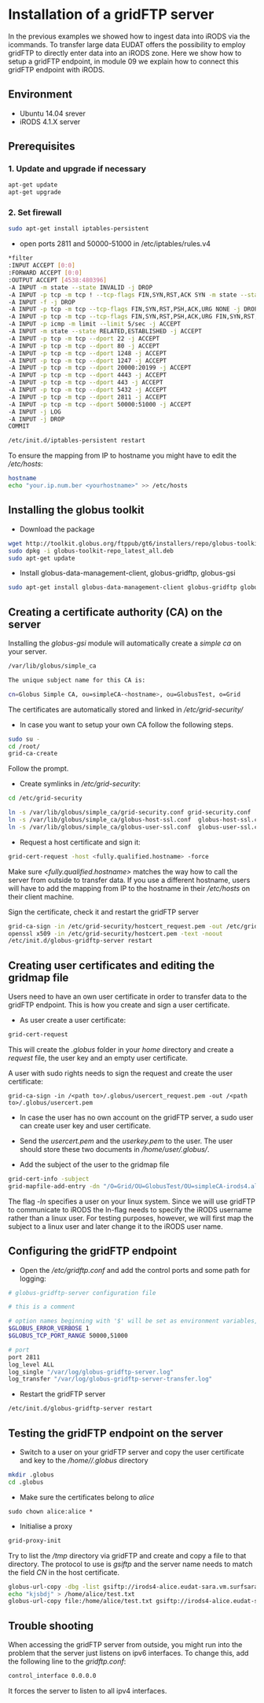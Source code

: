 # Installation of a gridFTP server

In the previous examples we showed how to ingest data into iRODS via the icommands. To transfer large data EUDAT offers the possibility to employ gridFTP to directly enter data into an iRODS zone.
Here we show how to setup a gridFTP endpoint, in module 09 we explain how to connect this gridFTP endpoint with iRODS.

## Environment
- Ubuntu 14.04 srever
- iRODS 4.1.X server

## Prerequisites
### 1. Update and upgrade if necessary
```sh
apt-get update
apt-get upgrade
```
### 2. Set firewall
```sh
sudo apt-get install iptables-persistent
```
- open ports 2811 and 50000-51000 in /etc/iptables/rules.v4
```sh
*filter
:INPUT ACCEPT [0:0]
:FORWARD ACCEPT [0:0]
:OUTPUT ACCEPT [4538:480396]
-A INPUT -m state --state INVALID -j DROP
-A INPUT -p tcp -m tcp ! --tcp-flags FIN,SYN,RST,ACK SYN -m state --state NEW -j DROP
-A INPUT -f -j DROP
-A INPUT -p tcp -m tcp --tcp-flags FIN,SYN,RST,PSH,ACK,URG NONE -j DROP
-A INPUT -p tcp -m tcp --tcp-flags FIN,SYN,RST,PSH,ACK,URG FIN,SYN,RST,PSH,ACK,URG -j DROP
-A INPUT -p icmp -m limit --limit 5/sec -j ACCEPT
-A INPUT -m state --state RELATED,ESTABLISHED -j ACCEPT
-A INPUT -p tcp -m tcp --dport 22 -j ACCEPT
-A INPUT -p tcp -m tcp --dport 80 -j ACCEPT
-A INPUT -p tcp -m tcp --dport 1248 -j ACCEPT
-A INPUT -p tcp -m tcp --dport 1247 -j ACCEPT
-A INPUT -p tcp -m tcp --dport 20000:20199 -j ACCEPT
-A INPUT -p tcp -m tcp --dport 4443 -j ACCEPT
-A INPUT -p tcp -m tcp --dport 443 -j ACCEPT
-A INPUT -p tcp -m tcp --dport 5432 -j ACCEPT
-A INPUT -p tcp -m tcp --dport 2811 -j ACCEPT
-A INPUT -p tcp -m tcp --dport 50000:51000 -j ACCEPT
-A INPUT -j LOG
-A INPUT -j DROP
COMMIT
```

```sh
/etc/init.d/iptables-persistent restart
```
 
 To ensure the mapping from IP to hostname you might have to edit the */etc/hosts*:
```sh
hostname
echo "your.ip.num.ber <yourhostname>" >> /etc/hosts
```

## Installing the globus toolkit
- Download the package
```sh
wget http://toolkit.globus.org/ftppub/gt6/installers/repo/globus-toolkit-repo_latest_all.deb
sudo dpkg -i globus-toolkit-repo_latest_all.deb
sudo apt-get update
```
- Install globus-data-management-client, globus-gridftp, globus-gsi
```sh
sudo apt-get install globus-data-management-client globus-gridftp globus-gsi
```

## Creating a certificate authority (CA) on the server
Installing the *globus-gsi* module will automatically create a *simple ca* on your server. 

```sh
/var/lib/globus/simple_ca

The unique subject name for this CA is:

cn=Globus Simple CA, ou=simpleCA-<hostname>, ou=GlobusTest, o=Grid
```

The certificates are automatically stored and linked in */etc/grid-security/*

- In case you want to setup your own CA follow the following steps.
```sh
sudo su -
cd /root/
grid-ca-create
```
 Follow the prompt.

- Create symlinks in */etc/grid-security*:
```sh
cd /etc/grid-security
```
```sh
ln -s /var/lib/globus/simple_ca/grid-security.conf grid-security.conf
ln -s /var/lib/globus/simple_ca/globus-host-ssl.conf  globus-host-ssl.conf
ln -s /var/lib/globus/simple_ca/globus-user-ssl.conf  globus-user-ssl.conf
```

- Request a host certificate and sign it:
```sh
grid-cert-request -host <fully.qualified.hostname> -force
```
 Make sure *\<fully.qualified.hostname\>* matches the way how to call the server from outside to transfer data.
 If you use a different hostname, users will have to add the mapping from IP to the hostname in their */etc/hosts* on their client machine.

 Sign the certificate, check it and restart the gridFTP server
```sh
grid-ca-sign -in /etc/grid-security/hostcert_request.pem -out /etc/grid-security/hostcert.pem
openssl x509 -in /etc/grid-security/hostcert.pem -text -noout
/etc/init.d/globus-gridftp-server restart
```

## Creating user certificates and editing the gridmap file
Users need to have an own user certificate in order to transfer data to the gridFTP endpoint. This is how you create and sign a user certificate.
- As user create a user certificate:
```sh
grid-cert-request
```
This will create the *.globus* folder in your *home* directory and create a *request* file, the user key and an empty user certificate.

A user with sudo rights needs to sign the request and create the user certificate:
``` 
grid-ca-sign -in /<path to>/.globus/usercert_request.pem -out /<path to>/.globus/usercert.pem
```
- In case the user has no own account on the gridFTP server, a sudo user can create user key and user certificate.
- Send the *usercert.pem* and the *userkey.pem* to the user. The user should store these two documents in */home/user/.globus/*.

- Add the subject of the user to the gridmap file
```sh
grid-cert-info -subject
grid-mapfile-add-entry -dn "/O=Grid/OU=GlobusTest/OU=simpleCA-irods4.alice/OU=Globus Simple CA/CN=alice" -ln alice
```
 The flag *-ln* specifies a user on your linux system. Since we will use gridFTP to communicate to iRODS the ln-flag needs to specify the iRODS username rather than a linux user. For testing purposes, however, we will first map the subject to a linux user and later change it to the iRODS user name.

## Configuring the gridFTP endpoint
- Open the */etc/gridftp.conf* and add the control ports and some path for logging:

```sh
# globus-gridftp-server configuration file

# this is a comment

# option names beginning with '$' will be set as environment variables, e.g.
$GLOBUS_ERROR_VERBOSE 1
$GLOBUS_TCP_PORT_RANGE 50000,51000

# port
port 2811
log_level ALL
log_single "/var/log/globus-gridftp-server.log"
log_transfer "/var/log/globus-gridftp-server-transfer.log"
```

- Restart the gridFTP server
```sh
/etc/init.d/globus-gridftp-server restart
```


## Testing the gridFTP endpoint on the server
- Switch to a user on your gridFTP server and copy the user certificate and key to the */home/<user>/.globus* directory
```sh
mkdir .globus
cd .globus
```
- Make sure the certificates belong to *alice*
```
sudo chown alice:alice *
```
- Initialise a proxy
```sh
grid-proxy-init
```

Try to list the */tmp* directory via gridFTP and create and copy a file to that directory.
The protocol to use is *gsiftp* and the server name needs to match the field *CN* in the host certificate.
```sh
globus-url-copy -dbg -list gsiftp://irods4-alice.eudat-sara.vm.surfsara.nl/tmp/
echo "kjsbdj" > /home/alice/test.txt
globus-url-copy file:/home/alice/test.txt gsiftp://irods4-alice.eudat-sara.vm.surfsara.nl/tmp/test.txt
```

## Trouble shooting
When accessing the gridFTP server from outside, you might run into the problem that the server just listens on ipv6 interfaces. To change this, add the following line to the *gridftp.conf*:

```sh
control_interface 0.0.0.0
```
It forces the server to listen to all ipv4 interfaces.




















